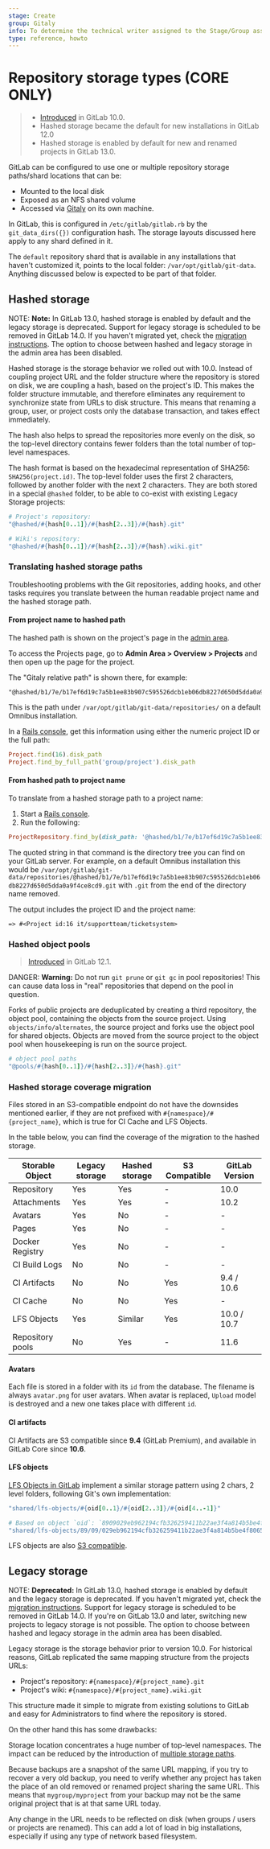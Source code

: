 ```yaml
---
stage: Create
group: Gitaly
info: To determine the technical writer assigned to the Stage/Group associated with this page, see https://about.gitlab.com/handbook/engineering/ux/technical-writing/#assignments
type: reference, howto
---
```


# Repository storage types **(CORE ONLY)**

> - [Introduced](https://gitlab.com/gitlab-org/gitlab-foss/-/issues/28283) in GitLab 10.0.
> - Hashed storage became the default for new installations in GitLab 12.0
> - Hashed storage is enabled by default for new and renamed projects in GitLab 13.0.

GitLab can be configured to use one or multiple repository storage paths/shard
locations that can be:

- Mounted to the local disk
- Exposed as an NFS shared volume
- Accessed via [Gitaly](gitaly/index.md) on its own machine.

In GitLab, this is configured in `/etc/gitlab/gitlab.rb` by the `git_data_dirs({})`
configuration hash. The storage layouts discussed here apply to any shard
defined in it.

The `default` repository shard that is available in any installations
that haven't customized it, points to the local folder: `/var/opt/gitlab/git-data`.
Anything discussed below is expected to be part of that folder.

## Hashed storage

NOTE: **Note:**
In GitLab 13.0, hashed storage is enabled by default and the legacy storage is
deprecated. Support for legacy storage is scheduled to be removed in GitLab 14.0.
If you haven't migrated yet, check the
[migration instructions](raketasks/storage.md#migrate-to-hashed-storage).
The option to choose between hashed and legacy storage in the admin area has
been disabled.

Hashed storage is the storage behavior we rolled out with 10.0. Instead
of coupling project URL and the folder structure where the repository is
stored on disk, we are coupling a hash, based on the project's ID. This makes
the folder structure immutable, and therefore eliminates any requirement to
synchronize state from URLs to disk structure. This means that renaming a group,
user, or project costs only the database transaction, and takes effect
immediately.

The hash also helps to spread the repositories more evenly on the disk, so the
top-level directory contains fewer folders than the total number of top-level
namespaces.

The hash format is based on the hexadecimal representation of SHA256:
`SHA256(project.id)`. The top-level folder uses the first 2 characters, followed
by another folder with the next 2 characters. They are both stored in a special
`@hashed` folder, to be able to co-exist with existing Legacy Storage projects:

```ruby
# Project's repository:
"@hashed/#{hash[0..1]}/#{hash[2..3]}/#{hash}.git"

# Wiki's repository:
"@hashed/#{hash[0..1]}/#{hash[2..3]}/#{hash}.wiki.git"
```

### Translating hashed storage paths

Troubleshooting problems with the Git repositories, adding hooks, and other
tasks requires you translate between the human readable project name
and the hashed storage path.

#### From project name to hashed path

The hashed path is shown on the project's page in the [admin area](../user/admin_area/index.md#administering-projects).

To access the Projects page, go to **Admin Area > Overview > Projects** and then
open up the page for the project.

The "Gitaly relative path" is shown there, for example:

```plaintext
"@hashed/b1/7e/b17ef6d19c7a5b1ee83b907c595526dcb1eb06db8227d650d5dda0a9f4ce8cd9.git"
```

This is the path under `/var/opt/gitlab/git-data/repositories/` on a
default Omnibus installation.

In a [Rails console](operations/rails_console.md#starting-a-rails-console-session),
get this information using either the numeric project ID or the full path:

```ruby
Project.find(16).disk_path
Project.find_by_full_path('group/project').disk_path
```

#### From hashed path to project name

To translate from a hashed storage path to a project name:

1. Start a [Rails console](operations/rails_console.md#starting-a-rails-console-session).
1. Run the following:

```ruby
ProjectRepository.find_by(disk_path: '@hashed/b1/7e/b17ef6d19c7a5b1ee83b907c595526dcb1eb06db8227d650d5dda0a9f4ce8cd9').project
```

The quoted string in that command is the directory tree you can find on your
GitLab server. For example, on a default Omnibus installation this would be
`/var/opt/gitlab/git-data/repositories/@hashed/b1/7e/b17ef6d19c7a5b1ee83b907c595526dcb1eb06db8227d650d5dda0a9f4ce8cd9.git`
with `.git` from the end of the directory name removed.

The output includes the project ID and the project name:

```plaintext
=> #<Project id:16 it/supportteam/ticketsystem>
```

### Hashed object pools

> [Introduced](https://gitlab.com/gitlab-org/gitaly/-/issues/1606) in GitLab 12.1.

DANGER: **Warning:**
Do not run `git prune` or `git gc` in pool repositories! This can
cause data loss in "real" repositories that depend on the pool in
question.

Forks of public projects are deduplicated by creating a third repository, the
object pool, containing the objects from the source project. Using
`objects/info/alternates`, the source project and forks use the object pool for
shared objects. Objects are moved from the source project to the object pool
when housekeeping is run on the source project.

```ruby
# object pool paths
"@pools/#{hash[0..1]}/#{hash[2..3]}/#{hash}.git"
```

### Hashed storage coverage migration

Files stored in an S3-compatible endpoint do not have the downsides
mentioned earlier, if they are not prefixed with `#{namespace}/#{project_name}`,
which is true for CI Cache and LFS Objects.

In the table below, you can find the coverage of the migration to the hashed storage.

| Storable Object | Legacy storage | Hashed storage | S3 Compatible | GitLab Version |
| --------------- | -------------- | -------------- | ------------- | -------------- |
| Repository      | Yes            | Yes            | -             | 10.0           |
| Attachments     | Yes            | Yes            | -             | 10.2           |
| Avatars         | Yes            | No             | -             | -              |
| Pages           | Yes            | No             | -             | -              |
| Docker Registry | Yes            | No             | -             | -              |
| CI Build Logs   | No             | No             | -             | -              |
| CI Artifacts    | No             | No             | Yes           | 9.4 / 10.6     |
| CI Cache        | No             | No             | Yes           | -              |
| LFS Objects     | Yes            | Similar        | Yes           | 10.0 / 10.7    |
| Repository pools| No             | Yes            | -             | 11.6           |

#### Avatars

Each file is stored in a folder with its `id` from the database. The filename is always `avatar.png` for user avatars.
When avatar is replaced, `Upload` model is destroyed and a new one takes place with different `id`.

#### CI artifacts

CI Artifacts are S3 compatible since **9.4** (GitLab Premium), and available in GitLab Core since **10.6**.

#### LFS objects

[LFS Objects in GitLab](../topics/git/lfs/index.md) implement a similar
storage pattern using 2 chars, 2 level folders, following Git's own implementation:

```ruby
"shared/lfs-objects/#{oid[0..1}/#{oid[2..3]}/#{oid[4..-1]}"

# Based on object `oid`: `8909029eb962194cfb326259411b22ae3f4a814b5be4f80651735aeef9f3229c`, path will be:
"shared/lfs-objects/89/09/029eb962194cfb326259411b22ae3f4a814b5be4f80651735aeef9f3229c"
```

LFS objects are also [S3 compatible](lfs/index.md#storing-lfs-objects-in-remote-object-storage).

## Legacy storage

NOTE: **Deprecated:**
In GitLab 13.0, hashed storage is enabled by default and the legacy storage is
deprecated. If you haven't migrated yet, check the
[migration instructions](raketasks/storage.md#migrate-to-hashed-storage).
Support for legacy storage is scheduled to be removed in GitLab 14.0. If you're on GitLab
13.0 and later, switching new projects to legacy storage is not possible.
The option to choose between hashed and legacy storage in the admin area has
been disabled.

Legacy storage is the storage behavior prior to version 10.0. For historical
reasons, GitLab replicated the same mapping structure from the projects URLs:

- Project's repository: `#{namespace}/#{project_name}.git`
- Project's wiki: `#{namespace}/#{project_name}.wiki.git`

This structure made it simple to migrate from existing solutions to GitLab and
easy for Administrators to find where the repository is stored.

On the other hand this has some drawbacks:

Storage location concentrates a huge number of top-level namespaces. The
impact can be reduced by the introduction of
[multiple storage paths](repository_storage_paths.md).

Because backups are a snapshot of the same URL mapping, if you try to recover a
very old backup, you need to verify whether any project has taken the place of
an old removed or renamed project sharing the same URL. This means that
`mygroup/myproject` from your backup may not be the same original project that
is at that same URL today.

Any change in the URL needs to be reflected on disk (when groups / users or
projects are renamed). This can add a lot of load in big installations,
especially if using any type of network based filesystem.
